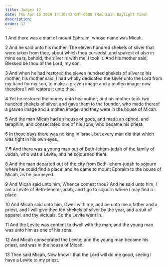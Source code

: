 ```yaml
---
title: Judges 17
date: Thu Apr 16 2020 14:10:43 GMT-0600 (Mountain Daylight Time)
description: 
order: 17
---
```


<p>1 And there was a man of mount Ephraim, whose name was Micah.</p>
<p>
  2 And he said unto his mother, The eleven hundred shekels of silver that were
  taken from thee, about which thou cursedst, and spakest of also in mine ears,
  behold, the silver is with me; I took it. And his mother said, Blessed be thou
  of the Lord, my son.
</p>
<p>
  3 And when he had restored the eleven hundred shekels of silver to his mother,
  his mother said, I had wholly dedicated the silver unto the Lord from my hand
  for my son, to make a graven image and a molten image: now therefore I will
  restore it unto thee.
</p>
<p>
  4 Yet he restored the money unto his mother; and his mother took two hundred
  shekels of silver, and gave them to the founder, who made thereof a graven
  image and a molten image: and they were in the house of Micah.
</p>
<p>
  5 And the man Micah had an house of gods, and made an ephod, and teraphim, and
  consecrated one of his sons, who became his priest.
</p>
<p>
  6 In those days there was no king in Israel, but every man did that which was
  right in his own eyes.
</p>
<p>
  7 &#xB6; And there was a young man out of Beth-lehem-judah of the family of
  Judah, who was a Levite, and he sojourned there.
</p>
<p>
  8 And the man departed out of the city from Beth-lehem-judah to sojourn where
  he could find a place: and he came to mount Ephraim to the house of Micah, as
  he journeyed.
</p>
<p>
  9 And Micah said unto him, Whence comest thou? And he said unto him, I am a
  Levite of Beth-lehem-judah, and I go to sojourn where I may find a place.
</p>
<p>
  10 And Micah said unto him, Dwell with me, and be unto me a father and a
  priest, and I will give thee ten shekels of silver by the year, and a suit of
  apparel, and thy victuals. So the Levite went in.
</p>
<p>
  11 And the Levite was content to dwell with the man; and the young man was
  unto him as one of his sons.
</p>
<p>
  12 And Micah consecrated the Levite; and the young man became his priest, and
  was in the house of Micah.
</p>
<p>
  13 Then said Micah, Now know I that the Lord will do me good, seeing I have a
  Levite to my priest.
</p>
